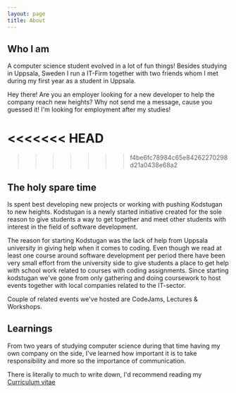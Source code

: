 ```yaml
---
layout: page
title: About
---
```


## Who I am

A computer science student evolved in a lot of fun things! Besides studying in Uppsala, Sweden I run a IT-Firm together with two friends whom I met during my first year as a student in Uppsala.

<p class="message-y">
  Hey there! Are you an employer looking for a new developer to help the company reach new heights? Why not send me a message, cause you guessed it! I'm looking for employment after my studies!
</p>

<<<<<<< HEAD
=======

>>>>>>> f4be6fc78984c65e84262270298d21a0438e68a2
## The holy spare time

Is spent best developing new projects or working with pushing Kodstugan to new heights. Kodstugan is a newly started initiative created for the sole reason to give students a way to get together and meet other students with interest in the field of software development.

The reason for starting Kodstugan was the lack of help from Uppsala university in giving help when it comes to coding. Even though we read at least one course around software development per period there have been very small effort from the university side to give students a place to get help with school work related to courses with coding assignments.
Since starting kodstugan we've gone from only gathering and doing coursework to host events together with local companies related to the IT-sector.

Couple of related events we've hosted are CodeJams, Lectures & Workshops.

## Learnings

From two years of studying computer science during that time having my own company on the side, I've learned how important it is to take responsibility and more so the importance of communication.

There is literally to much to write down, I'd recommend reading my [Curriculum vitae](http://skurken.se/CV)

